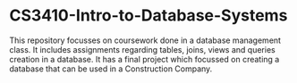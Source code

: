 # CS3410-Intro-to-Database-Systems

This repository focusses on coursework done in a database management class. It includes assignments regarding tables, joins, views and queries creation in a database. 
It has a final project which focussed on creating a database that can be used in a Construction Company. 
